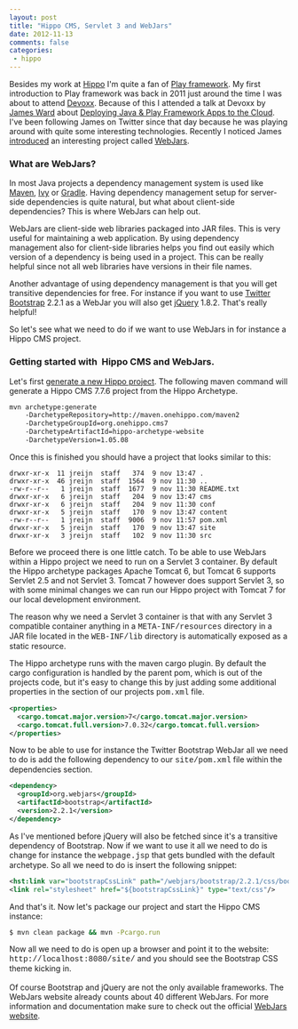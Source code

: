 ```yaml
---
layout: post
title: "Hippo CMS, Servlet 3 and WebJars"
date: 2012-11-13
comments: false
categories:
 - hippo
---
```


Besides my work at <a href="http://www.onhippo.com/" target="_blank">Hippo</a> I'm quite a fan of <a href="http://www.playframework.org/" target="_blank">Play framework</a>.
My first introduction to Play framework was back in 2011 just around the time I was about to attend <a href="http://www.devoxx.com/" target="_blank">Devoxx</a>.
Because of this I attended a talk at Devoxx by <a href="http://www.jamesward.com/" target="_blank">James Ward</a> about <a href="http://www.devoxx.com/pages/viewpage.action?pageId=5015973">Deploying Java &amp; Play Framework Apps to the Cloud</a>.
I've been following James on Twitter since that day because he was playing around with quite some interesting technologies.
Recently I noticed James <a href="http://www.jamesward.com/2012/10/31/webjars-officially-launched" target="_blank">introduced</a> an interesting project called <a href="http://www.webjars.org/" target="_blank">WebJars</a>.

### What are WebJars?

In most Java projects a dependency management system is used like <a href="http://maven.apache.org/" target="_blank">Maven</a>, <a href="http://ant.apache.org/ivy/" target="_blank">Ivy</a> or <a href="http://www.gradle.org/" target="_blank">Gradle</a>.
Having dependency management setup for server-side dependencies is quite natural, but what about client-side dependencies? This is where WebJars can help out.

WebJars are client-side web libraries packaged into JAR files. This is very useful for maintaining a web application.
By using dependency management also for client-side libraries helps you find out easily which version of a dependency is being used in a project.
This can be really helpful since not all web libraries have versions in their file names.

Another advantage of using dependency management is that you will get transitive dependencies for free.
For instance if you want to use <a href="http://twitter.github.com/bootstrap/" target="_blank">Twitter Bootstrap</a> 2.2.1 as a WebJar you will also get <a href="http://jquery.org/" target="_blank">jQuery</a> 1.8.2.
That's really helpful!

So let's see what we need to do if we want to use WebJars in for instance a Hippo CMS project.

### Getting started with&nbsp; Hippo CMS and WebJars.

Let's first <a href="http://www.onehippo.org/7_7/trails/developer-trail/hippo-baby-steps" target="_blank">generate a new Hippo project</a>. The following maven command will generate a Hippo CMS 7.7.6 project from the Hippo Archetype.

``` bash
mvn archetype:generate
    -DarchetypeRepository=http://maven.onehippo.com/maven2
    -DarchetypeGroupId=org.onehippo.cms7
    -DarchetypeArtifactId=hippo-archetype-website
    -DarchetypeVersion=1.05.08
```

Once this is finished you should have a project that looks similar to this:

```
drwxr-xr-x  11 jreijn  staff   374  9 nov 13:47 .
drwxr-xr-x  46 jreijn  staff  1564  9 nov 11:30 ..
-rw-r--r--   1 jreijn  staff  1677  9 nov 11:30 README.txt
drwxr-xr-x   6 jreijn  staff   204  9 nov 13:47 cms
drwxr-xr-x   6 jreijn  staff   204  9 nov 11:30 conf
drwxr-xr-x   5 jreijn  staff   170  9 nov 13:47 content
-rw-r--r--   1 jreijn  staff  9006  9 nov 11:57 pom.xml
drwxr-xr-x   5 jreijn  staff   170  9 nov 13:47 site
drwxr-xr-x   3 jreijn  staff   102  9 nov 11:30 src
```

Before we proceed there is one little catch. To be able to use WebJars within a Hippo project we need to run on a Servlet 3 container.
By default the Hippo archetype packages Apache Tomcat 6, but Tomcat 6 supports Servlet 2.5 and not Servlet 3.
Tomcat 7 however does support Servlet 3, so with some minimal changes we can run our Hippo project with Tomcat 7 for our local development environment.

The reason why we need a Servlet 3 container is that with any Servlet 3 compatible container anything in a <span style="font-family: &quot;Courier New&quot;,Courier,monospace;">META-INF/resources</span> directory in a JAR file located in the <span style="font-family: &quot;Courier New&quot;,Courier,monospace;">WEB-INF/lib</span> directory is automatically exposed as a static resource.

The Hippo archetype runs with the maven cargo plugin. By default the cargo configuration is handled by the parent pom, which is out of the projects code, but it's easy to change this by just adding some additional properties in the <span style="font-family: &quot;Courier New&quot;,Courier,monospace;"><properties></span> section of our projects <span style="font-family: &quot;Courier New&quot;,Courier,monospace;">pom.xml</span> file.

``` xml
<properties>
  <cargo.tomcat.major.version>7</cargo.tomcat.major.version>
  <cargo.tomcat.full.version>7.0.32</cargo.tomcat.full.version>
</properties>
```

Now to be able to use for instance the Twitter Bootstrap WebJar all we need to do is add the following dependency to our <span style="font-family: &quot;Courier New&quot;,Courier,monospace;">site/pom.xml</span> file within the dependencies section.&nbsp;

``` xml
<dependency>
  <groupId>org.webjars</groupId>
  <artifactId>bootstrap</artifactId>
  <version>2.2.1</version>
</dependency>
```

As I've mentioned before jQuery will also be fetched since it's a transitive dependency of Bootstrap.
Now if we want to use it all we need to do is change for instance the <span style="font-family: &quot;Courier New&quot;,Courier,monospace;">webpage.jsp</span> that gets bundled with the default archetype. So all we need to do is insert the following snippet:

``` xml
<hst:link var="bootstrapCssLink" path="/webjars/bootstrap/2.2.1/css/bootstrap.min.css"/>
<link rel="stylesheet" href="${bootstrapCssLink}" type="text/css"/>
```

And that's it. Now let's package our project and start the Hippo CMS instance:

``` bash
$ mvn clean package && mvn -Pcargo.run
```

Now all we need to do is open up a browser and point it to the website: <span style="font-family: &quot;Courier New&quot;,Courier,monospace;">http://localhost:8080/site/</span> and you should see the Bootstrap CSS theme kicking in.<br /><br />Of course Bootstrap and jQuery are not the only available frameworks. The WebJars website already counts about 40 different WebJars. For more information and documentation make sure to check out the official <a href="http://www.webjars.org/" target="_blank">WebJars website</a>.

